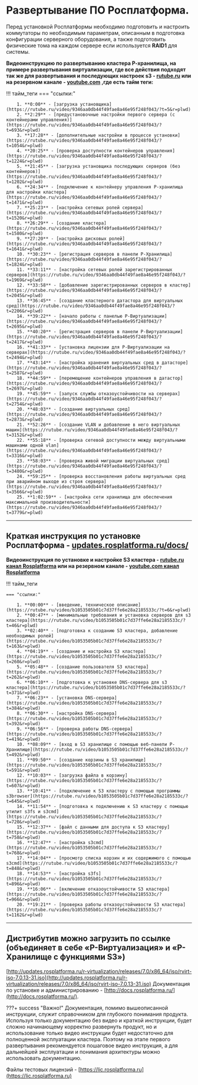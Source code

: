 # Развертывание ПО Росплатформа. 

Перед установкой Росплатформы необходимо подготовить и настроить коммутаторы по необходимым параметрам, описанным в подготовка конфигурации серверного оборудования, а также подготовить физические тома на каждом сервере если используется **RAID1** для системы.

**Видеоинструкцию по развертыванию кластера Р-хранилища, на примере развертывания виртуализации, где все действия подходят так же для развертывания и последующих настроек s3 - [rutube.ru](https://rutube.ru/video/9346aa0db44f49fae8a46e95f248f043) или на резервном канале - [youtube.com](https://www.youtube.com/watch?v=jYRByNsKcW8) ,где есть тайм теги:**

!!! тайм_теги
    === "ссылки:"
   
        1. **0:00** - [загрузка установщика](https://rutube.ru/video/9346aa0db44f49fae8a46e95f248f043/?t=5&r=plwd)
        2. **2:29** - [предустановочные настройки первого сервера (с контейнерами управления)](https://rutube.ru/video/9346aa0db44f49fae8a46e95f248f043/?t=693&r=plwd)
        3. **17:28** - [дополнительные настройки в процессе установки](https://rutube.ru/video/9346aa0db44f49fae8a46e95f248f043/?t=1054&r=plwd)
        4. **20:25** - [проверка доступности контейнеров управления](https://rutube.ru/video/9346aa0db44f49fae8a46e95f248f043/?t=1224&r=plwd)
        5. **21:45** - [загрузка установщика последующих серверов (без контейнеров)](https://rutube.ru/video/9346aa0db44f49fae8a46e95f248f043/?t=1202&r=plwd)
        6. **24:34** - [подключение к контейнеру управления Р-хранилища для настройки кластера](https://rutube.ru/video/9346aa0db44f49fae8a46e95f248f043/?t=1471&r=plwd)
        7. **25:23** - [настройка сетевых ролей сервера](https://rutube.ru/video/9346aa0db44f49fae8a46e95f248f043/?t=1520&r=plwd)
        8. **26:29** - [создание кластера](https://rutube.ru/video/9346aa0db44f49fae8a46e95f248f043/?t=1580&r=plwd)
        9. **27:20** - [настройка дисковых ролей](https://rutube.ru/video/9346aa0db44f49fae8a46e95f248f043/?t=1641&r=plwd)
        10. **30:23** - [регистрация серверов в панели Р-Хранилища](https://rutube.ru/video/9346aa0db44f49fae8a46e95f248f043/?t=1824&r=plwd)
        11. **33:11** - [настройка сетевых ролей зарегистрированных серверов](https://rutube.ru/video/9346aa0db44f49fae8a46e95f248f043/?t=1969&r=plwd)
        12. **33:58** - [добавление зарегистрированных серверов в кластер](https://rutube.ru/video/9346aa0db44f49fae8a46e95f248f043/?t=2045&r=plwd)
        13. **36:45** - [создание кластерного датастора для виртуальных сред](https://rutube.ru/video/9346aa0db44f49fae8a46e95f248f043/?t=2206&r=plwd)
        14. **39:22** - [начало работы с панелью Р-Виртуализации](https://rutube.ru/video/9346aa0db44f49fae8a46e95f248f043/?t=2695&r=plwd)
        15. **40:20** - [регистрация серверов в панели Р-Виртуализации](https://rutube.ru/video/9346aa0db44f49fae8a46e95f248f043/?t=2417&r=plwd)
        16. **41:33** - [установка лицензии для Р-Виртуализации на серверах](https://rutube.ru/video/9346aa0db44f49fae8a46e95f248f043/?t=2494&r=plwd)
        17. **43:14** - [настройка хранения виртуальных сред в датасторе](https://rutube.ru/video/9346aa0db44f49fae8a46e95f248f043/?t=2587&r=plwd)
        18. **44:59** - [перемещение контейнеров управления в датастор](https://rutube.ru/video/9346aa0db44f49fae8a46e95f248f043/?t=2697&r=plwd)
        19. **45:59** - [запуск службы отказоустойчивости на серверах](https://rutube.ru/video/9346aa0db44f49fae8a46e95f248f043/?t=2754&r=plwd)
        20. **48:03** - [создание виртуальных сред](https://rutube.ru/video/9346aa0db44f49fae8a46e95f248f043/?t=2873&r=plwd)
        21. **52:26** - [создание VLAN и добавление в него виртуальных машин](https://rutube.ru/video/9346aa0db44f49fae8a46e95f248f043/?t=3152&r=plwd)
        22. **55:18** - [проверка сетевой доступности между виртуальными машинами одной vlan](https://rutube.ru/video/9346aa0db44f49fae8a46e95f248f043/?t=3316&r=plwd)
        23. **58:03** - [проверка живой миграции виртуальных сред](https://rutube.ru/video/9346aa0db44f49fae8a46e95f248f043/?t=3480&r=plwd)
        24. **59:25** - [проверка восстановления работы виртуальных сред при аварийном выходе из строя сервера](https://rutube.ru/video/9346aa0db44f49fae8a46e95f248f043/?t=3566&r=plwd)
        25. **1:02:59** - [настройка сети хранилища для обеспечения максимальной производительности](https://rutube.ru/video/9346aa0db44f49fae8a46e95f248f043/?t=3779&r=plwd)
        

---
**Краткая инструкция по установке Росплатформа - [updates.rosplatforma.ru/docs/](https://updates.rosplatforma.ru/docs/7.0.13/rp-short.pdf)**
---

**Видеоинструкция по установке и настройке S3 кластера - [rutube.ru канал Rosplatforma](https://rutube.ru/video/9346aa0db44f49fae8a46e95f248f043) или на резервном канале - [youtube.com канал Rosplatforma](https://www.youtube.com/watch?v=f5JEmVl949A)**

!!! тайм_теги

    === "ссылки:"

        1. **00:00** - [введение, техническое описание](https://rutube.ru/video/b1053505b01c7d37ffe6e28a2185533c/?t=6&r=plwd)
        2. **00:47** - [минимальные требования и установка серверов для s3 кластера](https://rutube.ru/video/b1053505b01c7d37ffe6e28a2185533c/?t=46&r=plwd)
        3. **02:40** - [подготовка к созданию S3 кластера, добавление необходимых ролей](https://rutube.ru/video/b1053505b01c7d37ffe6e28a2185533c/?t=163&r=plwd)
        4. **04:19** - [создание и настройка S3 кластера](https://rutube.ru/video/b1053505b01c7d37ffe6e28a2185533c/?t=260&r=plwd)
        5. **05:48** - [создание пользователя S3 кластера](https://rutube.ru/video/b1053505b01c7d37ffe6e28a2185533c/?t=262&r=plwd)
        6. **06:10** - [подготовка к установке DNS-сервера для s3 кластера](https://rutube.ru/video/b1053505b01c7d37ffe6e28a2185533c/?t=371&r=plwd)
        7. **06:23** - [установка DNS-сервера](https://rutube.ru/video/b1053505b01c7d37ffe6e28a2185533c/?t=384&r=plwd)
        8. **06:30** - [настройка DNS-сервера](https://rutube.ru/video/b1053505b01c7d37ffe6e28a2185533c/?t=392&r=plwd)
        9. **06:56** - [проверка работы DNS-сервера](https://rutube.ru/video/b1053505b01c7d37ffe6e28a2185533c/?t=419&r=plwd)
        10. **08:09** - [вход в S3 хранилище с помощью веб-панели Р-Хранилище](https://rutube.ru/video/b1053505b01c7d37ffe6e28a2185533c/?t=492&r=plwd)
        11. **09:50** - [создание корзины в S3 хранилище](https://rutube.ru/video/b1053505b01c7d37ffe6e28a2185533c/?t=591&r=plwd)
        12. **10:03** - [загрузка файла в корзину](https://rutube.ru/video/b1053505b01c7d37ffe6e28a2185533c/?t=607&r=plwd)
        13. **10:41** - [подключение к S3 кластеру с помощью программы s3browser](https://rutube.ru/video/b1053505b01c7d37ffe6e28a2185533c/?t=645&r=plwd)
        14. **11:54** - [подготовка к подключению к S3 кластеру с помощью утилит s3fs и s3cmd](https://rutube.ru/video/b1053505b01c7d37ffe6e28a2185533c/?t=720&r=plwd)
        15. **12:37** - [файл с данными для доступа к S3 кластеру](https://rutube.ru/video/b1053505b01c7d37ffe6e28a2185533c/?t=758&r=plwd)
        16. **12:47** - [настройка s3cmd](https://rutube.ru/video/b1053505b01c7d37ffe6e28a2185533c/?t=768&r=plwd)
        17. **14:04** - [просмотр списка корзин и их содержимого с помощью s3cmd](https://rutube.ru/video/b1053505b01c7d37ffe6e28a2185533c/?t=848&r=plwd)
        18. **14:53** - [настройка s3fs](https://rutube.ru/video/b1053505b01c7d37ffe6e28a2185533c/?t=896&r=plwd)
        19. **16:06** - [включение отказоустойчивости S3 кластера](https://rutube.ru/video/b1053505b01c7d37ffe6e28a2185533c/?t=966&r=plwd)
        20. **19:21** - [проверка работы отказоустойчивости S3 кластера](https://rutube.ru/video/b1053505b01c7d37ffe6e28a2185533c/?t=1162&r=plwd)

---
**Дистрибутив можно загрузить по ссылке (объединяет в себе «Р-Виртуализация» и «Р-Хранилище c функциями S3»)**
---
[http://updates.rosplatforma.ru/r-virtualization/releases/7.0/x86_64/iso/rvirt-iso-7.0.13-31.iso](http://updates.rosplatforma.ru/r-virtualization/releases/7.0/x86_64/iso/rvirt-iso-7.0.13-31.iso) 
Документация по установке и администрированию - [http://docs.rosplatforma.ru/](http://docs.rosplatforma.ru/). 

???+ success "Важно!"
    Документация, помимо вышеописанной инструкции, служит справочником для глубокого понимания продукта. Используя только документацию без видео и краткой инструкции, будет сложно начинающему корректно развернуть продукт, но и использование только видео инструкции будет недостаточно для полноценной эксплуатации кластера. Поэтому на этапе первого развертывания рекомендуется пошаговое видео инструкция, а для дальнейшей эксплуатации и понимания архитектуры можно использовать документацию. 

Файлы тестовых лицензий - [https://lic.rosplatforma.ru](https://lic.rosplatforma.ru)
